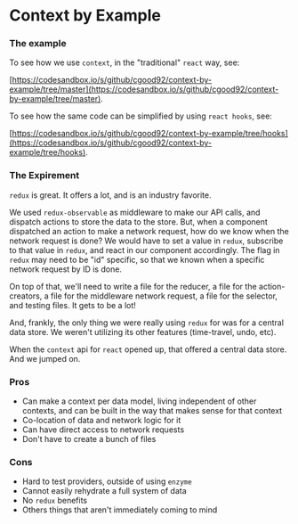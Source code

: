 # Context by Example

### The example

To see how we use `context`, in the "traditional" `react` way, see:

[https://codesandbox.io/s/github/cgood92/context-by-example/tree/master](https://codesandbox.io/s/github/cgood92/context-by-example/tree/master).

To see how the same code can be simplified by using `react hooks`, see:

[https://codesandbox.io/s/github/cgood92/context-by-example/tree/hooks](https://codesandbox.io/s/github/cgood92/context-by-example/tree/hooks).

### The Expirement
`redux` is great.  It offers a lot, and is an industry favorite.

We used `redux-observable` as middleware to make our API calls, and dispatch actions to store the data to the store.  But, when a component dispatched an action to make a network request, how do we know when the network request is done?  We would have to set a value in `redux`, subscribe to that value in `redux`, and react in our component accordingly.  The flag in `redux` may need to be "id" specific, so that we known when a specific network request by ID is done.

On top of that, we'll need to write a file for the reducer, a file for the action-creators, a file for the middleware network request, a file for the selector, and testing files.  It gets to be a lot!

And, frankly, the only thing we were really using `redux` for was for a central data store.  We weren't utilizing its other features (time-travel, undo, etc).

When the `context` api for `react` opened up, that offered a central data store.  And we jumped on.

### Pros

- Can make a context per data model, living independent of other contexts, and can be built in the way that makes sense for that context
- Co-location of data and network logic for it
- Can have direct access to network requests
- Don't have to create a bunch of files

### Cons

- Hard to test providers, outside of using `enzyme`
- Cannot easily rehydrate a full system of data
- No `redux` benefits
- Others things that aren't immediately coming to mind
